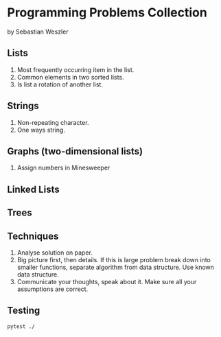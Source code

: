 # Programming Problems Collection
by Sebastian Weszler

## Lists
1. Most frequently occurring item in the list.
2. Common elements in two sorted lists.
3. Is list a rotation of another list.


## Strings
1. Non-repeating character.
2. One ways string.

## Graphs (two-dimensional lists)
1. Assign numbers in Minesweeper

## Linked Lists


## Trees


## Techniques
1. Analyse solution on paper.
2. Big picture first, then details. If this is large problem break down into smaller functions, separate algorithm from data structure. Use known data structure.
3. Communicate your thoughts, speak about it. Make sure all your assumptions are correct.


## Testing

```
pytest ./
```